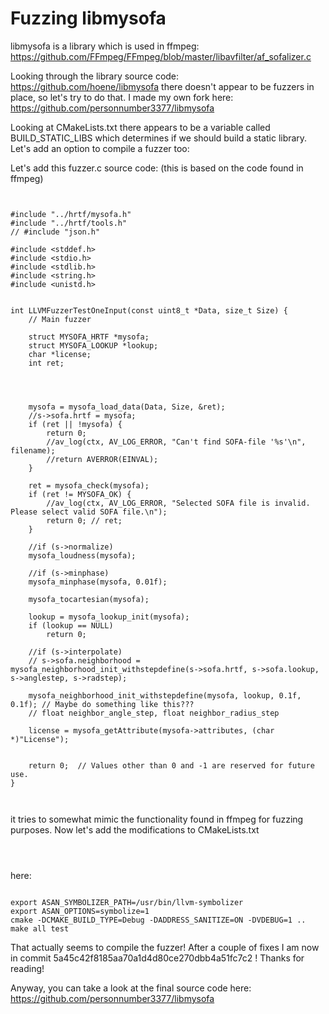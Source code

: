 # Fuzzing libmysofa

libmysofa is a library which is used in ffmpeg: https://github.com/FFmpeg/FFmpeg/blob/master/libavfilter/af_sofalizer.c

Looking through the library source code: https://github.com/hoene/libmysofa there doesn't appear to be fuzzers in place, so let's try to do that. I made my own fork here: https://github.com/personnumber3377/libmysofa

Looking at CMakeLists.txt there appears to be a variable called BUILD_STATIC_LIBS which determines if we should build a static library. Let's add an option to compile a fuzzer too:

Let's add this fuzzer.c source code: (this is based on the code found in ffmpeg)

```


#include "../hrtf/mysofa.h"
#include "../hrtf/tools.h"
// #include "json.h"

#include <stddef.h>
#include <stdio.h>
#include <stdlib.h>
#include <string.h>
#include <unistd.h>


int LLVMFuzzerTestOneInput(const uint8_t *Data, size_t Size) {
	// Main fuzzer

	struct MYSOFA_HRTF *mysofa;
	struct MYSOFA_LOOKUP *lookup;
	char *license;
	int ret;




	mysofa = mysofa_load_data(Data, Size, &ret);
	//s->sofa.hrtf = mysofa;
	if (ret || !mysofa) {
		return 0;
		//av_log(ctx, AV_LOG_ERROR, "Can't find SOFA-file '%s'\n", filename);
		//return AVERROR(EINVAL);
	}

	ret = mysofa_check(mysofa);
	if (ret != MYSOFA_OK) {
		//av_log(ctx, AV_LOG_ERROR, "Selected SOFA file is invalid. Please select valid SOFA file.\n");
		return 0; // ret;
	}

	//if (s->normalize)
	mysofa_loudness(mysofa);

	//if (s->minphase)
	mysofa_minphase(mysofa, 0.01f);

	mysofa_tocartesian(mysofa);

	lookup = mysofa_lookup_init(mysofa);
	if (lookup == NULL)
	    return 0;

	//if (s->interpolate)
	// s->sofa.neighborhood = mysofa_neighborhood_init_withstepdefine(s->sofa.hrtf, s->sofa.lookup, s->anglestep, s->radstep);

	mysofa_neighborhood_init_withstepdefine(mysofa, lookup, 0.1f, 0.1f); // Maybe do something like this???
	// float neighbor_angle_step, float neighbor_radius_step

	license = mysofa_getAttribute(mysofa->attributes, (char *)"License");


	return 0;  // Values other than 0 and -1 are reserved for future use.
}



```

it tries to somewhat mimic the functionality found in ffmpeg for fuzzing purposes. Now let's add the modifications to CMakeLists.txt

```



```



here:

```

export ASAN_SYMBOLIZER_PATH=/usr/bin/llvm-symbolizer
export ASAN_OPTIONS=symbolize=1
cmake -DCMAKE_BUILD_TYPE=Debug -DADDRESS_SANITIZE=ON -DVDEBUG=1 ..
make all test

```

That actually seems to compile the fuzzer! After a couple of fixes I am now in commit 5a45c42f8185aa70a1d4d80ce270dbb4a51fc7c2 ! Thanks for reading!

Anyway, you can take a look at the final source code here: https://github.com/personnumber3377/libmysofa
